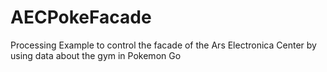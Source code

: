 # AECPokeFacade
Processing Example to control the facade of the Ars Electronica Center by using data about the gym in Pokemon Go
